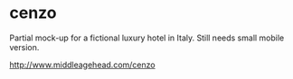 # cenzo
Partial mock-up for a fictional luxury hotel in Italy. Still needs small mobile version.

http://www.middleagehead.com/cenzo
